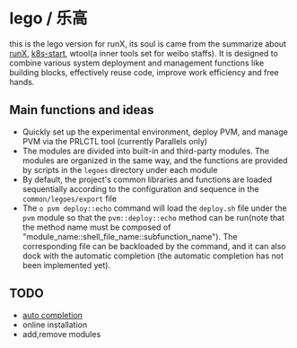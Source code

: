 # lego / 乐高

this is the lego version for runX, its soul is came from the summarize about [runX][runX], [k8s-start][k8s-start], wtool(a inner tools set for weibo staffs). It is designed to combine various system deployment and management functions like building blocks, effectively reuse code, improve work efficiency and free hands.

## Main functions and ideas

* Quickly set up the experimental environment, deploy PVM, and manage PVM via the PRLCTL tool (currently Parallels only)
* The modules are divided into built-in and third-party modules. The modules are organized in the same way, and the functions are provided by scripts in the `legoes` directory under each module
* By default, the project's common libraries and functions are loaded sequentially according to the configuration and sequence in the `common/legoes/export` file
* The `o pvm deploy::echo` command will load the `deploy.sh` file under the `pvm` module so that the `pvm::deploy::echo` method can be run(note that the method name must be composed of "module_name::shell_file_name::subfunction_name"). The corresponding file can be backloaded by the command, and it can also dock with the automatic completion (the automatic completion has not been implemented yet).

## TODO

* [auto completion][auto_completion]
* online installation
* add,remove modules

[auto_completion]:https://www.infoq.cn/article/bash-programmable-completion-tutorial
[runX]:https://github.com/idevz/runx
[k8s-start]:https://github.com/idevz/k8s-start
